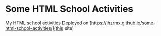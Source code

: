 # Some HTML School Activities
My HTML school activities
Deployed on [https://jhzrmx.github.io/some-html-school-activities/](this site)